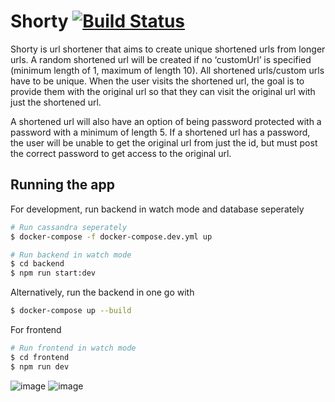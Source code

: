 # Shorty [![Build Status](https://app.travis-ci.com/MarcusTXK/url-shortener.svg?branch=staging)](https://app.travis-ci.com/MarcusTXK/url-shortener)

Shorty is url shortener that aims to create unique shortened urls from longer urls. A random shortened url will be created if no ‘customUrl’ is specified (minimum length of 1, maximum of length 10). All shortened urls/custom urls have to be unique. When the user visits the shortened url, the goal is to provide them with the original url so that they can visit the original url with just the shortened url.

A shortened url will also have an option of being password protected with a password with a minimum of length 5. If a shortened url has a password, the user will be unable to get the original url from just the id, but must post the correct password to get access to the original url.

## Running the app

For development, run backend in watch mode and database seperately

```bash
# Run cassandra seperately
$ docker-compose -f docker-compose.dev.yml up

# Run backend in watch mode
$ cd backend
$ npm run start:dev
```

Alternatively, run the backend in one go with

```bash
$ docker-compose up --build
```

For frontend

```bash
# Run frontend in watch mode
$ cd frontend
$ npm run dev
```

![image](https://user-images.githubusercontent.com/50147457/191753523-3df5c153-09f3-4a6f-9253-f8a841dc9bf2.png)
![image](https://user-images.githubusercontent.com/50147457/191753534-0c6ced1a-fe76-4827-ae81-cddcd9b75c8e.png)
